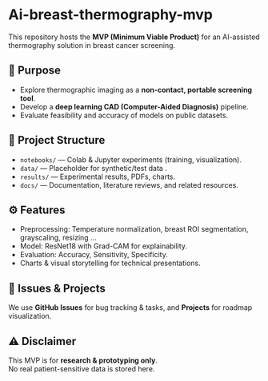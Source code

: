 # Ai-breast-thermography-mvp

This repository hosts the **MVP (Minimum Viable Product)** for an 
AI-assisted thermography solution in breast cancer screening.

## 🔬 Purpose
- Explore thermographic imaging as a **non-contact, portable screening tool**.
- Develop a **deep learning CAD (Computer-Aided Diagnosis)** pipeline.
- Evaluate feasibility and accuracy of models on public datasets.

## 📂 Project Structure
- `notebooks/` — Colab & Jupyter experiments (training, visualization).
- `data/` — Placeholder for synthetic/test data .
- `results/` — Experimental results, PDFs, charts.
- `docs/` — Documentation, literature reviews, and related resources.

## ⚙️ Features
- Preprocessing: Temperature normalization, breast ROI segmentation, grayscaling, resizing ...
- Model: ResNet18 with Grad-CAM for explainability.
- Evaluation: Accuracy, Sensitivity, Specificity.
- Charts & visual storytelling for technical presentations.

## 📌 Issues & Projects
We use **GitHub Issues** for bug tracking & tasks, 
and **Projects** for roadmap visualization.

## ⚠️ Disclaimer
This MVP is for **research & prototyping only**.  
No real patient-sensitive data is stored here.
